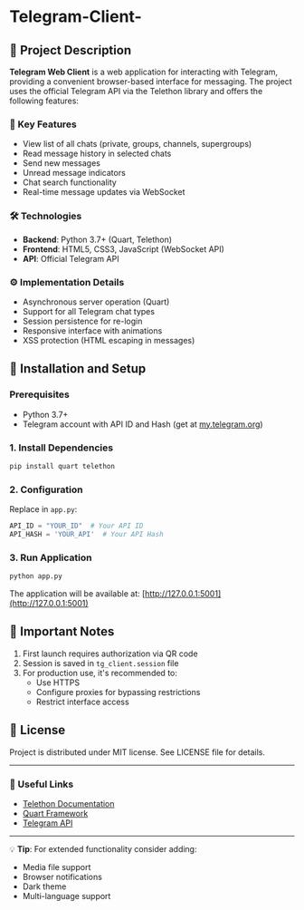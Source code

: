 # Telegram-Client-

## 📝 Project Description

**Telegram Web Client** is a web application for interacting with Telegram, providing a convenient browser-based interface for messaging. The project uses the official Telegram API via the Telethon library and offers the following features:

### 🌟 Key Features
- View list of all chats (private, groups, channels, supergroups)
- Read message history in selected chats
- Send new messages
- Unread message indicators
- Chat search functionality
- Real-time message updates via WebSocket

### 🛠 Technologies
- **Backend**: Python 3.7+ (Quart, Telethon)
- **Frontend**: HTML5, CSS3, JavaScript (WebSocket API)
- **API**: Official Telegram API

### ⚙️ Implementation Details
- Asynchronous server operation (Quart)
- Support for all Telegram chat types
- Session persistence for re-login
- Responsive interface with animations
- XSS protection (HTML escaping in messages)

## 🚀 Installation and Setup

### Prerequisites
- Python 3.7+
- Telegram account with API ID and Hash (get at [my.telegram.org](https://my.telegram.org))

### 1. Install Dependencies
```bash
pip install quart telethon
```

### 2. Configuration
Replace in `app.py`:
```python
API_ID = "YOUR_ID"  # Your API ID
API_HASH = 'YOUR_API'  # Your API Hash
```

### 3. Run Application
```bash
python app.py
```

The application will be available at: [http://127.0.0.1:5001](http://127.0.0.1:5001)

## 📌 Important Notes
1. First launch requires authorization via QR code
2. Session is saved in `tg_client.session` file
3. For production use, it's recommended to:
   - Use HTTPS
   - Configure proxies for bypassing restrictions
   - Restrict interface access

## 📜 License
Project is distributed under MIT license. See LICENSE file for details.

---

### 🔗 Useful Links
- [Telethon Documentation](https://docs.telethon.dev/)
- [Quart Framework](https://pgjones.gitlab.io/quart/)
- [Telegram API](https://core.telegram.org/api)

---

💡 **Tip**: For extended functionality consider adding:
- Media file support
- Browser notifications
- Dark theme
- Multi-language support
